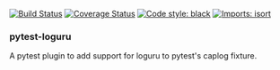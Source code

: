 [![Build Status](https://github.com/mcarans/pytest-loguru/workflows/build/badge.svg)](https://github.com/mcarans/pytest-loguru/actions?query=workflow%3Abuild)
[![Coverage Status](https://codecov.io/gh/mcarans/pytest-loguru/branch/main/graph/badge.svg?token=JpWZc5js4y)](https://codecov.io/gh/mcarans/pytest-loguru)
[![Code style: black](https://img.shields.io/badge/code%20style-black-000000.svg)](https://github.com/psf/black)
[![Imports: isort](https://img.shields.io/badge/%20imports-isort-%231674b1?style=flat&labelColor=ef8336)](https://pycqa.github.io/isort/)

### pytest-loguru

A pytest plugin to add support for loguru to pytest's caplog fixture.
